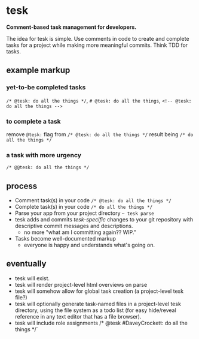 # tesk
**Comment-based task management for developers.**

The idea for tesk is simple. Use comments in code to create and complete tasks for a project while making more meaningful commits. Think TDD for tasks.

## example markup 

### yet-to-be completed tasks
`/* @tesk: do all the things */`, `# @tesk: do all the things`, `<!-- @tesk: do all the things -->`

### to complete a task
remove `@tesk:` flag from `/* @tesk: do all the things */` result being `/* do all the things */`

### a task with more urgency
`/* @@tesk: do all the things */`

## process
- Comment task(s) in your code `/* @tesk: do all the things */`
- Complete task(s) in your code `/* do all the things */`
- Parse your app from your project directory `~ tesk parse`
- tesk adds and commits *tesk-specific* changes to your git repository with descriptive commit messages and descriptions.
  - no more "what am I committing again?? WIP."
- Tasks become well-documented markup
  - everyone is happy and understands what's going on.
 
## eventually
- tesk will exist.
- tesk will render project-level html overviews on parse
- tesk will somehow allow for global task creation (a project-level tesk file?)
- tesk will optionally generate task-named files in a project-level tesk directory, using the file system as a todo list (for easy hide/reveal reference in any text editor that has a file browser).
- tesk will include role assignments /* @tesk #DaveyCrockett: do all the things */`
